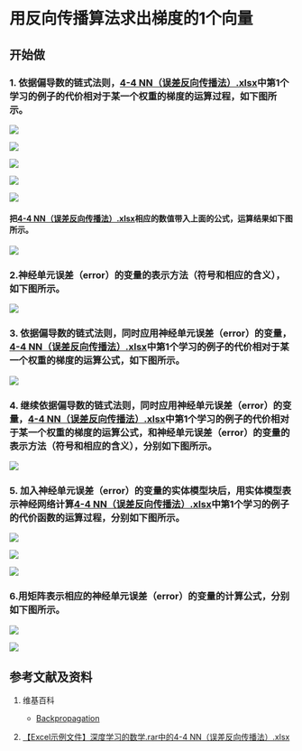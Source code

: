 # 用反向传播算法求出梯度的1个向量

## 开始做

### 1. 依据偏导数的链式法则，[4-4 NN（误差反向传播法）.xlsx](http://www.ituring.com.cn/book/2593)中第1个学习的例子的代价相对于某一个权重的梯度的运算过程，如下图所示。

![](/images/深度学习/神经网络/用反向传播算法求出梯度的1个向量/1a1.jpg)

![](/images/深度学习/神经网络/用反向传播算法求出梯度的1个向量/1a2.jpg)

![](/images/深度学习/神经网络/用反向传播算法求出梯度的1个向量/1a3.jpg)

![](/images/深度学习/神经网络/用反向传播算法求出梯度的1个向量/1a4.jpg)

![](/images/深度学习/神经网络/用反向传播算法求出梯度的1个向量/1a5.jpg)

#### 把[4-4 NN（误差反向传播法）.xlsx](http://www.ituring.com.cn/book/2593)相应的数值带入上面的公式，运算结果如下图所示。

![](/images/深度学习/神经网络/用反向传播算法求出梯度的1个向量/1a6.jpg)

### 2.神经单元误差（error）的变量的表示方法（符号和相应的含义），如下图所示。

![](/images/深度学习/神经网络/用反向传播算法求出梯度的1个向量/2a1.jpg)

### 3. 依据偏导数的链式法则，同时应用神经单元误差（error）的变量，[4-4 NN（误差反向传播法）.xlsx](http://www.ituring.com.cn/book/2593)中第1个学习的例子的代价相对于某一个权重的梯度的运算公式，如下图所示。

![](/images/深度学习/神经网络/用反向传播算法求出梯度的1个向量/3a1.jpg)

### 4. 继续依据偏导数的链式法则，同时应用神经单元误差（error）的变量，[4-4 NN（误差反向传播法）.xlsx](http://www.ituring.com.cn/book/2593)中第1个学习的例子的代价相对于某一个权重的梯度的运算公式，和神经单元误差（error）的变量的表示方法（符号和相应的含义），分别如下图所示。

![](/images/深度学习/神经网络/用反向传播算法求出梯度的1个向量/4a1.jpg)

### 5. 加入神经单元误差（error）的变量的实体模型块后，用实体模型表示神经网络计算[4-4 NN（误差反向传播法）.xlsx](http://www.ituring.com.cn/book/2593)中第1个学习的例子的代价函数的运算过程，分别如下图所示。

![](/images/深度学习/神经网络/用反向传播算法求出梯度的1个向量/5a1.jpg)

![](/images/深度学习/神经网络/用反向传播算法求出梯度的1个向量/5a2.jpg)

![](/images/深度学习/神经网络/用反向传播算法求出梯度的1个向量/5a3.jpg)

### 6.用矩阵表示相应的神经单元误差（error）的变量的计算公式，分别如下图所示。 

![](/images/深度学习/神经网络/用反向传播算法求出梯度的1个向量/6a1.jpg)

![](/images/深度学习/神经网络/用反向传播算法求出梯度的1个向量/6a2.jpg)

## 参考文献及资料

1. 维基百科
	- [Backpropagation](https://en.wikipedia.org/wiki/Backpropagation) 

2. [【Excel示例文件】深度学习的数学.rar中的4-4 NN（误差反向传播法）.xlsx](http://www.ituring.com.cn/book/2593)
